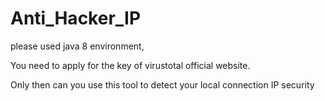 # Anti_Hacker_IP


please used java 8 environment,


You need to apply for the key of virustotal official website.

Only then can you use this tool to detect your local connection IP security
